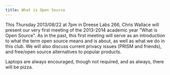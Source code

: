 ```yaml
---
title: What is Open Source
---
```

This Thursday 2013/08/22 at 7pm in Dreese Labs 266, Chris Wallace will present our very first meeting of the 2013-2014 academic year "What is Open Source". As in the past, this first meeting will serve as an introduction to what the term open source means and is about, as well as what we do in this club. We will also discuss current privacy issues (PRISM and friends), and free/open source alternatives to popular products.

Laptops are always encouraged, though not required, and as always, there will be pizza.
